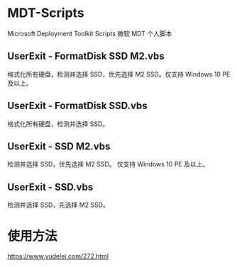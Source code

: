 # MDT-Scripts
Microsoft Deployment Toolkit Scripts
微软 MDT 个人脚本

## UserExit - FormatDisk SSD M2.vbs
格式化所有硬盘，检测并选择 SSD，优先选择 M2 SSD。仅支持 Windows 10 PE 及以上。

## UserExit - FormatDisk SSD.vbs
格式化所有硬盘，检测并选择 SSD。

## UserExit - SSD M2.vbs
检测并选择 SSD，优先选择 M2 SSD。
仅支持 Windows 10 PE 及以上。

## UserExit - SSD.vbs
检测并选择 SSD，先选择 M2 SSD。

# 使用方法
https://www.yudelei.com/272.html
